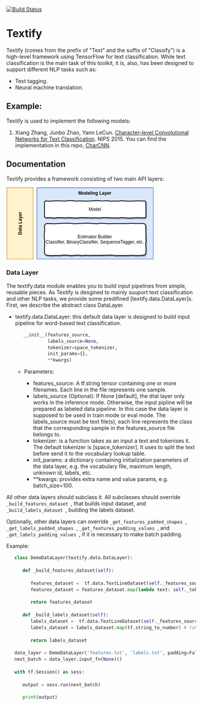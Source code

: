 [![Build Status](https://travis-ci.org/mhjabreel/Textify.svg?branch=master)](https://travis-ci.org/mhjabreel/Textify) 

# Textify

Textify (comes from the prefix of "Text" and the suffix of "Classify") is a high-level framework using TensorFlow for text classification. While text classification is the main task of this toolkit, it is, also, has been designed to support different NLP tasks such as:

   * Text tagging.
   * Neural machine translation.


## Example:
Textify is used to implement the following models:
1. Xiang Zhang, Junbo Zhao, Yann LeCun. [Character-level Convolutional Networks for Text Classification](http://arxiv.org/abs/1509.01626). NIPS 2015. You can find the implementation in this repo, [CharCNN](https://github.com/mhjabreel/CharCNN/).

## Documentation

Textify provides a framework consisting of two main API layers:

![Alt text](imgs/textify.png?raw=true "Textify framework.")

### Data Layer

The textify.data module enables you to build input pipelines from simple, reusable pieces. As Textify is desgined to mainly suuport text classification and other NLP tasks, we provide some predifined [textify.data.DataLayer]s. First, we describe the abstract class DataLayer.

   * textify.data.DataLayer: this default data layer is designed to build input pipeline for word-based text classification. 
      ```python
         __init__(features_source,
                  labels_source=None,
                  tokenizer=space_tokenizer,
                  init_params={},
                  **kwargs)
      ```
      * Parameters:	

         * features_source: A tf.string tensor containing one or more filenames. Each line in the file represents one sample. 
         * labels_source (Optional): If None [default], the dtat layer only works in the inference mode. Otherwise, the input pipline will be      prepared as labeled data pipeline. In this case the data layer is supposed to be used in train mode or eval mode. The labels_source must be text file(s), each line represents the class that the corresponding sample in the features_source file belongs to.
         * tokenizer: is a function takes as an input a text and tokenises it. The default tokenizer is [space_tokenizer]. It uses to split the text before send it to the vocabulary lookup table.
         * init_params: a dictionary containing initialization parameters of the data layer, e.g. the vocabulary file, maximum length, unknown id, labels, etc. 
         * **kwargs: provides extra name and value params, e.g. batch_size=100.
      
   All other data layers should subclass it. All subclasses should override ```_build_features_dataset ```, that builds input dataset, and ```_build_labels_dataset ```, building the labels dataset.

   Optionally, other data layers can override ```_get_features_padded_shapes ```, ```_get_labels_padded_shapes ```, ```_get_features_padding_values ```, and ```_get_labels_padding_values ```, if it is necessary to make batch padding.

   Example:

   ```python
      class DemoDataLayer(textify.data.DataLayer):

         def _build_features_dataset(self):

            features_dataset =  tf.data.TextLineDataset(self._features_source) # read the data line by line
            features_dataset = features_dataset.map(lambda text: self._tokenizer(text)) # tokenize it.

            return features_dataset
         
         def _build_labels_dataset(self):
            labels_dataset =  tf.data.TextLineDataset(self._features_source) # read the data line by line
            labels_dataset = labels_dataset.map(tf.string_to_number) # tokenize it.

            return labels_dataset

      data_layer = DemoDataLayer('features.txt', 'labels.txt', padding=False, batch_size=2)
      next_batch = data_layer.input_fn(None)()

      with tf.Session() as sess:

         output = sess.run(next_batch)

         print(output)
   ```